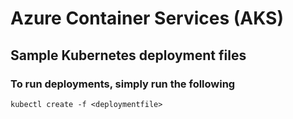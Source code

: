 # Azure Container Services (AKS)

## Sample Kubernetes deployment files

### To run deployments, simply run the following

```
kubectl create -f <deploymentfile>
```